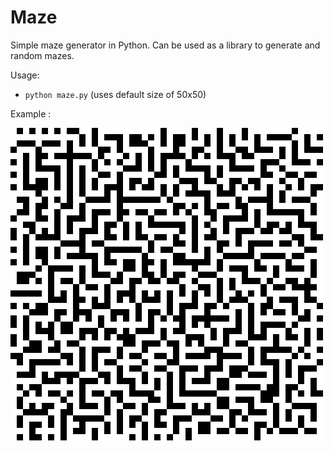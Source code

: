 Maze
====

Simple maze generator in Python. Can be used as a library to generate and
random mazes.


Usage:
- `python maze.py` (uses default size of 50x50)


Example :

![alt image](https://github.com/PiyushBhangale/My-Python-Fun/blob/master/maze-master/Maze_50x50.png)
